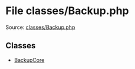 File classes/Backup.php
=========

Source: [classes/Backup.php](https://github.com/PrestaShop/PrestaShop/blob/1.5.1.0/classes/Backup.php)


Classes
-------

* [BackupCore](class.BackupCore.md)

